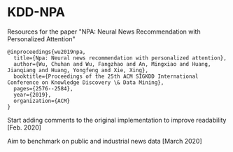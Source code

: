 # KDD-NPA
Resources for the paper "NPA: Neural News Recommendation with Personalized Attention"
```
@inproceedings{wu2019npa, 
  title={Npa: Neural news recommendation with personalized attention}, 
  author={Wu, Chuhan and Wu, Fangzhao and An, Mingxiao and Huang, Jianqiang and Huang, Yongfeng and Xie, Xing}, 
  booktitle={Proceedings of the 25th ACM SIGKDD International Conference on Knowledge Discovery \& Data Mining}, 
  pages={2576--2584}, 
  year={2019}, 
  organization={ACM} 
} 
```

Start adding comments to the original implementation to improve readability [Feb. 2020] 

Aim to benchmark on public and industrial news data [March 2020]
